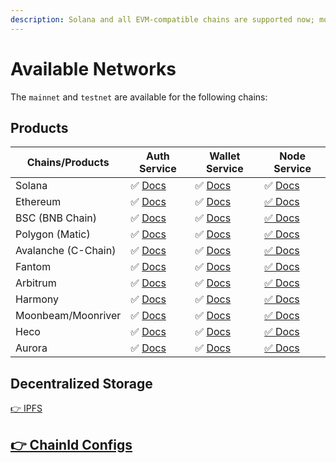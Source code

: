 ```yaml
---
description: Solana and all EVM-compatible chains are supported now; more are coming.
---
```


# Available Networks

The `mainnet` and `testnet` are available for the following chains:

## Products

| Chains/Products     | Auth Service                           | Wallet Service                           | Node Service                           |
| ------------------- | -------------------------------------- | ---------------------------------------- | -------------------------------------- |
| Solana              | ✅ [Docs](auth-service/introduction.md) | ✅ [Docs](wallet-service/introduction.md) | ✅ [Docs](node-service/solana-api/)     |
| Ethereum            | ✅ [Docs](auth-service/introduction.md) | ✅ [Docs](auth-service/introduction.md)   | [✅ Docs](node-service/evm-chains-api/) |
| BSC (BNB Chain)     | ✅ [Docs](auth-service/introduction.md) | ✅ [Docs](auth-service/introduction.md)   | [✅ Docs](node-service/evm-chains-api/) |
| Polygon (Matic)     | ✅ [Docs](auth-service/introduction.md) | ✅ [Docs](auth-service/introduction.md)   | [✅ Docs](node-service/evm-chains-api/) |
| Avalanche (C-Chain) | ✅ [Docs](auth-service/introduction.md) | ✅ [Docs](auth-service/introduction.md)   | [✅ Docs](node-service/evm-chains-api/) |
| Fantom              | ✅ [Docs](auth-service/introduction.md) | ✅ [Docs](auth-service/introduction.md)   | [✅ Docs](node-service/evm-chains-api/) |
| Arbitrum            | ✅ [Docs](auth-service/introduction.md) | ✅ [Docs](auth-service/introduction.md)   | [✅ Docs](node-service/evm-chains-api/) |
| Harmony             | ✅ [Docs](auth-service/introduction.md) | ✅ [Docs](auth-service/introduction.md)   | [✅ Docs](node-service/evm-chains-api/) |
| Moonbeam/Moonriver  | ✅ [Docs](auth-service/introduction.md) | ✅ [Docs](auth-service/introduction.md)   | [✅ Docs](node-service/evm-chains-api/) |
| Heco                | ✅ [Docs](auth-service/introduction.md) | ✅ [Docs](auth-service/introduction.md)   | [✅ Docs](node-service/evm-chains-api/) |
| Aurora              | ✅ [Docs](auth-service/introduction.md) | ✅ [Docs](auth-service/introduction.md)   | [✅ Docs](node-service/evm-chains-api/) |

## Decentralized Storage

[👉 IPFS](ipfs-service.md)

## [👉 ChainId Configs](node-service/evm-chains-api/#structure)


